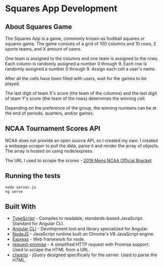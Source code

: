 # Squares App Development

## About Squares Game
The Squares App is a game, commonly known as football squares or squares game. 
The game consists of a grid of 100 columns and 10 rows, 2 sports teams, and X amount of users. 

One team is assigned to the columns and one team is assigned to the rows. Each column is randomly assigned a number 0 through 9. Each row is
randomly assigned a number 0 through 9. Assign each cell a user's name. 

After all the cells have been filled with users, wait for the games to be played. 

The last digit of team X's score (the team of the columns) and the last digit of team Y's score (the team of the rows) determines the winning cell. 

Depending on the preference of the group, the winning numbers can be at the end of periods, quarters, and/or games. 


## NCAA Tournament Scores API

NCAA does not provide an open source API, so I created my own. I created a webpage scraper to pull the data, parse it and render the array of objects. The array is hosted on 
using node/express. 

The URL I used to scrape the scores - [2019 Mens NCAA Official Bracket](https://www.ncaa.com/brackets/basketball-men/d1/2019)

## Running the tests

```
node server.js
ng serve
```

## Built With

* [TypeScript](https://github.com/microsoft/TypeScript) - Compiles to readable, standards-based JavaScript. Standard for Angular CLI. 
* [Angular CLI](https://cli.angular.io/) - Development tool and library specialized for Angular.
* [NodeJS](https://github.com/nodejs/node) - JavaScript runtime built on Chrome's V8 JavaScript engine.
* [Express](https://github.com/expressjs/express) - Web framework for node.
* [request-promise](https://github.com/request/request-promise) - A simplified HTTP request with Promise support. Used to scrape the HTML from a URL.  
* [cheerio](https://github.com/cheeriojs/cheerio) - jQuery designed specifically for the server. Used to parse the HTML. 
